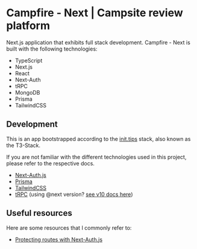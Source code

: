 # Campfire - Next | Campsite review platform

Next.js application that exhibits full stack development. Campfire - Next is built with the following technologies:

- TypeScript
- Next.js
- React
- Next-Auth
- tRPC
- MongoDB
- Prisma
- TailwindCSS

## Development

This is an app bootstrapped according to the [init.tips](https://init.tips) stack, also known as the T3-Stack.

If you are not familiar with the different technologies used in this project, please refer to the respective docs.

- [Next-Auth.js](https://next-auth.js.org)
- [Prisma](https://prisma.io)
- [TailwindCSS](https://tailwindcss.com)
- [tRPC](https://trpc.io) (using @next version? [see v10 docs here](https://trpc.io/docs/v10/))

## Useful resources

Here are some resources that I commonly refer to:

- [Protecting routes with Next-Auth.js](https://next-auth.js.org/configuration/nextjs#unstable_getserversession)
